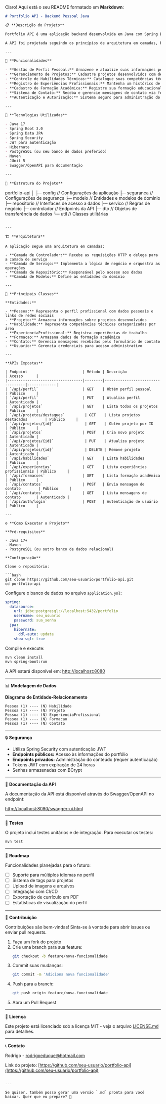 Claro! Aqui está o seu README formatado em **Markdown**:

```markdown
# Portfolio API - Backend Pessoal Java

📋 **Descrição do Projeto**

Portfolio API é uma aplicação backend desenvolvida em Java com Spring Boot para gerenciar um portfólio profissional completo. Esta API permite armazenar, gerenciar e disponibilizar informações sobre seu perfil profissional, projetos, habilidades técnicas, experiências de trabalho, formação acadêmica e mensagens de contato.

A API foi projetada seguindo os princípios de arquitetura em camadas, REST, e utilizando as melhores práticas de desenvolvimento Java.

---

🚀 **Funcionalidades**

- **Gestão de Perfil Pessoal:** Armazene e atualize suas informações pessoais e profissionais
- **Gerenciamento de Projetos:** Cadastre projetos desenvolvidos com descrições, imagens, links para repositórios e demonstrações
- **Controle de Habilidades Técnicas:** Catalogue suas competências técnicas por categoria e nível de conhecimento
- **Registro de Experiências Profissionais:** Mantenha um histórico de suas experiências de trabalho com descrições detalhadas
- **Cadastro de Formação Acadêmica:** Registre sua formação educacional e certificações
- **Sistema de Contato:** Receba e gerencie mensagens de contato via formulário
- **Autenticação e Autorização:** Sistema seguro para administração do conteúdo

---

🔧 **Tecnologias Utilizadas**

- Java 17
- Spring Boot 3.0
- Spring Data JPA
- Spring Security
- JWT para autenticação
- Hibernate
- PostgreSQL (ou seu banco de dados preferido)
- Maven
- JUnit 5
- Swagger/OpenAPI para documentação

---

📁 **Estrutura do Projeto**

```
portfolio-api
│
├─ config          // Configurações da aplicação
├─ seguranca       // Configurações de segurança
├─ modelo          // Entidades e modelos de domínio
├─ repositorio     // Interfaces de acesso a dados
├─ servico         // Regras de negócio
├─ controlador     // Endpoints da API
├─ dto             // Objetos de transferência de dados
└─ util            // Classes utilitárias
```

---

🏗️ **Arquitetura**

A aplicação segue uma arquitetura em camadas:

- **Camada de Controlador:** Recebe as requisições HTTP e delega para a camada de serviço
- **Camada de Serviço:** Implementa a lógica de negócio e orquestra as operações
- **Camada de Repositório:** Responsável pelo acesso aos dados
- **Camada de Modelo:** Define as entidades do domínio

---

📝 **Principais Classes**

**Entidades:**

- **Pessoa:** Representa o perfil profissional com dados pessoais e links de redes sociais
- **Projeto:** Armazena informações sobre projetos desenvolvidos
- **Habilidade:** Representa competências técnicas categorizadas por área
- **ExperienciaProfissional:** Registra experiências de trabalho
- **Formacao:** Armazena dados de formação acadêmica
- **Contato:** Gerencia mensagens recebidas pelo formulário de contato
- **Usuario:** Gerencia credenciais para acesso administrativo

---

**APIs Expostas**

| Endpoint                         | Método | Descrição                        | Acesso      |
|----------------------------------|--------|----------------------------------|-------------|
| `/api/perfil`                    | GET    | Obtém perfil pessoal             | Público     |
| `/api/perfil`                    | PUT    | Atualiza perfil                  | Autenticado |
| `/api/projetos`                  | GET    | Lista todos os projetos          | Público     |
| `/api/projetos/destaques`         | GET    | Lista projetos destacados        | Público     |
| `/api/projetos/{id}`              | GET    | Obtém projeto por ID             | Público     |
| `/api/projetos`                  | POST   | Cria novo projeto                | Autenticado |
| `/api/projetos/{id}`              | PUT    | Atualiza projeto                 | Autenticado |
| `/api/projetos/{id}`              | DELETE | Remove projeto                   | Autenticado |
| `/api/habilidades`               | GET    | Lista habilidades                | Público     |
| `/api/experiencias`              | GET    | Lista experiências profissionais | Público     |
| `/api/formacoes`                 | GET    | Lista formação acadêmica         | Público     |
| `/api/contatos`                  | POST   | Envia mensagem de contato        | Público     |
| `/api/contatos`                  | GET    | Lista mensagens de contato       | Autenticado |
| `/api/auth/login`                | POST   | Autenticação de usuário          | Público     |

---

⚙️ **Como Executar o Projeto**

**Pré-requisitos**

- Java 17+
- Maven
- PostgreSQL (ou outro banco de dados relacional)

**Configuração**

Clone o repositório:

```bash
git clone https://github.com/seu-usuario/portfolio-api.git
cd portfolio-api
```

Configure o banco de dados no arquivo `application.yml`:

```yaml
spring:
  datasource:
    url: jdbc:postgresql://localhost:5432/portfolio
    username: seu_usuario
    password: sua_senha
  jpa:
    hibernate:
      ddl-auto: update
    show-sql: true
```

Compile e execute:

```bash
mvn clean install
mvn spring-boot:run
```

A API estará disponível em: [http://localhost:8080](http://localhost:8080)

---

📊 **Modelagem de Dados**

**Diagrama de Entidade-Relacionamento**

```
Pessoa (1) ---- (N) Habilidade
Pessoa (1) ---- (N) Projeto
Pessoa (1) ---- (N) ExperienciaProfissional
Pessoa (1) ---- (N) Formacao
Pessoa (1) ---- (N) Contato
```

---

🔒 **Segurança**

- Utiliza Spring Security com autenticação JWT
- **Endpoints públicos:** Acesso às informações do portfólio
- **Endpoints privados:** Administração do conteúdo (requer autenticação)
- Tokens JWT com expiração de 24 horas
- Senhas armazenadas com BCrypt

---

📝 **Documentação da API**

A documentação da API está disponível através do Swagger/OpenAPI no endpoint:

[http://localhost:8080/swagger-ui.html](http://localhost:8080/swagger-ui.html)

---

🧪 **Testes**

O projeto inclui testes unitários e de integração. Para executar os testes:

```bash
mvn test
```

---

🚀 **Roadmap**

Funcionalidades planejadas para o futuro:

- [ ] Suporte para múltiplos idiomas no perfil
- [ ] Sistema de tags para projetos
- [ ] Upload de imagens e arquivos
- [ ] Integração com CI/CD
- [ ] Exportação de currículo em PDF
- [ ] Estatísticas de visualização do perfil

---

👥 **Contribuição**

Contribuições são bem-vindas! Sinta-se à vontade para abrir issues ou enviar pull requests.

1. Faça um fork do projeto
2. Crie uma branch para sua feature:
   ```bash
   git checkout -b feature/nova-funcionalidade
   ```
3. Commit suas mudanças:
   ```bash
   git commit -m 'Adiciona nova funcionalidade'
   ```
4. Push para a branch:
   ```bash
   git push origin feature/nova-funcionalidade
   ```
5. Abra um Pull Request

---

📄 **Licença**

Este projeto está licenciado sob a licença MIT - veja o arquivo [LICENSE.md](LICENSE.md) para detalhes.

---

📞 **Contato**

Rodrigo - rodrigoeduque@hotmail.com

Link do projeto: [https://github.com/seu-usuario/portfolio-api](https://github.com/seu-usuario/portfolio-api)
```

---

Se quiser, também posso gerar uma versão `.md` pronta para você baixar. Quer que eu prepare? 🚀
